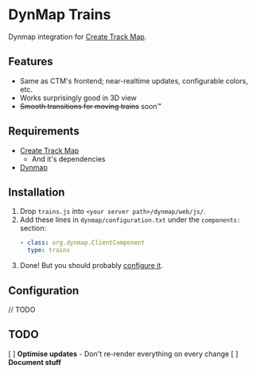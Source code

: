 # DynMap Trains

Dynmap integration for [Create Track Map](https://modrinth.com/mod/create-track-map).

## Features

- Same as CTM's frontend; near-realtime updates, configurable colors, etc.
- Works surprisingly good in 3D view
- ~~Smooth transitions for moving trains~~ soon:tm:

## Requirements

- [Create Track Map](https://modrinth.com/mod/create-track-map) 
  - And it's dependencies
- [Dynmap](https://modrinth.com/plugin/dynmap)

## Installation

1. Drop `trains.js` into `<your server path>/dynmap/web/js/`.
2. Add these lines in `dynmap/configuration.txt` under the `components:` section:
    ```yaml
    - class: org.dynmap.ClientComponent
      type: trains
    ```
3. Done! But you should probably [configure it](#configuration).

## Configuration

// TODO

## TODO

[ ] **Optimise updates** - Don't re-render everything on every change
[ ] **Document stuff**
